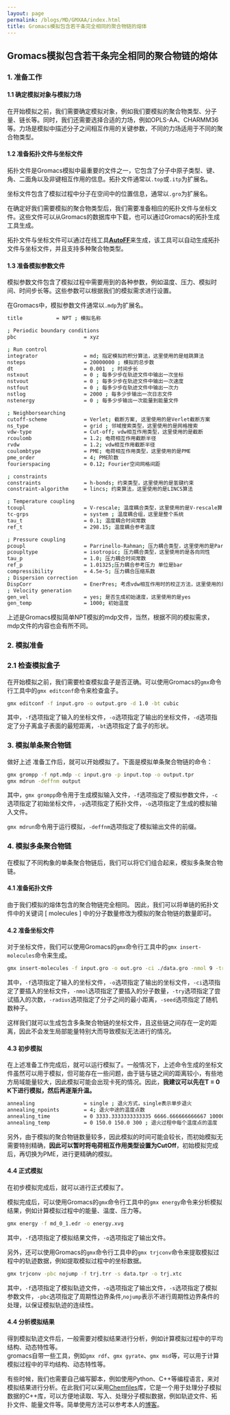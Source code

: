 ```yaml
---
layout: page
permalink: /blogs/MD/GMXAA/index.html
title: Gromacs模拟包含若干条完全相同的聚合物链的熔体
---
```


## Gromacs模拟包含若干条完全相同的聚合物链的熔体


### 1. 准备工作

#### 1.1 确定模拟对象与模拟力场

在开始模拟之前，我们需要确定模拟对象，例如我们要模拟的聚合物类型、分子量、链长等。同时，我们还需要选择合适的力场，例如OPLS-AA、CHARMM36等。力场是模拟中描述分子之间相互作用的关键参数，不同的力场适用于不同的聚合物类型。

#### 1.2 准备拓扑文件与坐标文件

拓扑文件是Gromacs模拟中最重要的文件之一，它包含了分子中原子类型、键、角、二面角以及非键相互作用的信息。拓扑文件通常以`.top`或`.itp`为扩展名。<br>

坐标文件包含了模拟过程中分子在空间中的位置信息，通常以`.gro`为扩展名。<br>

在确定好我们需要模拟的聚合物类型后，我们需要准备相应的拓扑文件与坐标文件。这些文件可以从Gromacs的数据库中下载，也可以通过Gromacs的拓扑生成工具生成。<br>

拓扑文件与坐标文件可以通过在线工具[**AutoFF**](https://cloud.hzwtech.com/web/personal-space/online-tool/auto-ff-home)来生成，该工具可以自动生成拓扑文件与坐标文件，并且支持多种聚合物类型。<br>

#### 1.3 准备模拟参数文件

模拟参数文件包含了模拟过程中需要用到的各种参数，例如温度、压力、模拟时间、时间步长等。这些参数可以根据我们的模拟需求进行设置。<br>

在Gromacs中，模拟参数文件通常以`.mdp`为扩展名。<br>

```bash
title           = NPT ; 模拟名称

; Periodic boundary conditions
pbc                      = xyz

; Run control
integrator               = md; 指定模拟的积分算法，这里使用的是蛙跳算法
nsteps                   = 20000000 ; 模拟的总步数
dt                       = 0.001  ; 时间步长
nstxout                  = 0 ; 每多少步在轨迹文件中输出一次坐标 
nstvout                  = 0 ; 每多少步在轨迹文件中输出一次速度
nstfout                  = 0 ; 每多少步在轨迹文件中输出一次力
nstlog                   = 2000 ; 每多少步输出一次日志文件
nstenergy                = 0 ; 每多少步输出一次能量到能量文件

; Neighborsearching
cutoff-scheme            = Verlet; 截断方案, 这里使用的是Verlet截断方案
ns_type                  = grid ; 邻域搜索类型，这里使用的是网格搜索
vdw-type                 = Cut-off; vdw相互作用类型，这里使用的是截断
rcoulomb                 = 1.2; 电荷相互作用截断半径
rvdw                     = 1.2; vdw相互作用截断半径
coulombtype              = PME; 电荷相互作用类型，这里使用的是PME
pme_order                = 4; PME阶数
fourierspacing           = 0.12; Fourier空间网格间距

; constraints
constraints              = h-bonds; 约束类型，这里使用的是氢键约束
constraint-algorithm     = lincs; 约束算法，这里使用的是LINCS算法

; Temperature coupling
tcoupl                   = V-rescale; 温度耦合类型，这里使用的是V-rescale算法
tc-grps                  = system ; 温度耦合组，这里是整个系统
tau_t                    = 0.1; 温度耦合时间常数
ref_t                    = 298.15; 温度耦合参考温度

; Pressure coupling
pcoupl                   = Parrinello-Rahman; 压力耦合类型，这里使用的是Parrinello-Rahman算法
pcoupltype               = isotropic; 压力耦合类型，这里使用的是各向同性
tau_p                    = 1.0; 压力耦合时间常数
ref_p                    = 1.01325;压力耦合参考压力 单位是bar
compressibility          = 4.5e-5; 压力耦合压缩系数
; Dispersion correction
DispCorr                 = EnerPres; 考虑vdw相互作用时的校正方法，这里使用的是能量压力校正
; Velocity generation
gen_vel                  = yes; 是否生成初始速度，这里使用的是yes
gen_temp                 = 1000; 初始温度
```

上述是Gromacs模拟简单NPT模拟的mdp文件，当然，根据不同的模拟需求，mdp文件的内容也会有所不同。<br>

### 2. 模拟准备


### 2.1 检查模拟盒子

在开始模拟之前，我们需要检查模拟盒子是否正确。可以使用Gromacs的`gmx`命令行工具中的`gmx editconf`命令来检查盒子。<br>

```bash
gmx editconf -f input.gro -o output.gro -d 1.0 -bt cubic
```
其中，`-f`选项指定了输入的坐标文件，`-o`选项指定了输出的坐标文件，`-d`选项指定了分子离盒子表面的最短距离，`-bt`选项指定了盒子的形状。<br>

### 3. 模拟单条聚合物链

做好上述 准备工作后，就可以开始模拟了。下面是模拟单条聚合物链的命令：<br>

```bash
gmx grompp -f npt.mdp -c input.gro -p input.top -o output.tpr
gmx mdrun -deffnm output
```

其中，`gmx grompp`命令用于生成模拟输入文件，`-f`选项指定了模拟参数文件，`-c`选项指定了初始坐标文件，`-p`选项指定了拓扑文件，`-o`选项指定了生成的模拟输入文件。<br>

`gmx mdrun`命令用于运行模拟，`-deffnm`选项指定了模拟输出文件的前缀。<br>

### 4. 模拟多条聚合物链

在模拟了不同构象的单条聚合物链后，我们可以将它们组合起来，模拟多条聚合物链。<br>

#### 4.1 准备拓扑文件

由于我们模拟的熔体包含的聚合物链完全相同。 因此，我们可以将单链的拓扑文件中的关键词
[ molecules ] 中的分子数量修改为模拟的聚合物链的数量即可。<br>

#### 4.2 准备坐标文件

对于坐标文件，我们可以使用Gromacs的`gmx`命令行工具中的`gmx insert-molecules`命令来生成。

```bash
gmx insert-molecules -f input.gro -o out.gro -ci ./data.gro -nmol 9 -try 25000 -radius 0.3 -seed 374941
```

其中，`-f`选项指定了输入的坐标文件，`-o`选项指定了输出的坐标文件，`-ci`选项指定了要插入的坐标文件，`-nmol`选项指定了要插入的分子数量，`-try`选项指定了尝试插入的次数，`-radius`选项指定了分子之间的最小距离，`-seed`选项指定了随机数种子。<br>

这样我们就可以生成包含多条聚合物链的坐标文件，且这些链之间存在一定的距离，因此不会发生局部能量特别大而导致模拟无法进行的情况。<br>

#### 4.3 初步模拟

在上述准备工作完成后，就可以运行模拟了。一般情况下，上述命令生成的坐标文件虽然可以用于模拟，但可能存在一些问题，由于链与链之间的距离较小，有些地方局域能量较大，因此模拟可能会出现卡死的情况。因此，**我建议可以先在T = 0 K下进行模拟，然后再逐渐升温。**<br>

```bash
annealing                = single ; 退火方式，single表示单步退火
annealing_npoints        = 4; 退火中途的温度点数
annealing_time           = 0 3333.3333333333335 6666.666666666667 10000.0; 退火过程中每个温度点的时间
annealing_temp           = 0 150.0 150.0 300 ; 退火过程中每个温度点的温度
```

另外，由于模拟的聚合物链数量较多，因此模拟的时间可能会较长，而初始模拟无需要特别精确，**因此可以暂时将电荷相互作用类型设置为CutOff**，初始模拟完成后，再切换为PME，进行更精确的模拟。<br>


#### 4.4 正式模拟

在初步模拟完成后，就可以进行正式模拟了。<br>

模拟完成后，可以使用Gromacs的`gmx`命令行工具中的`gmx energy`命令来分析模拟结果，例如计算模拟过程中的能量、温度、压力等。<br>

```bash
gmx energy -f md_0_1.edr -o energy.xvg
```

其中，`-f`选项指定了模拟结果文件，`-o`选项指定了输出文件。<br>

另外，还可以使用Gromacs的`gmx`命令行工具中的`gmx trjconv`命令来提取模拟过程中的轨迹数据，例如提取模拟过程中的坐标数据。<br>

```bash
gmx trjconv -pbc nojump -f trj.trr -s data.tpr -o trj.xtc
```

其中，`-f`选项指定了模拟轨迹文件，`-o`选项指定了输出文件，`-s`选项指定了模拟参数文件，`-pbc`选项指定了周期性边界条件,`nojump`表示不进行周期性边界条件的处理，以保证模拟轨迹的连续性。<br>

#### 4.4 分析模拟结果

得到模拟轨迹文件后，一般需要对模拟结果进行分析，例如计算模拟过程中的平均结构、动态特性等。<br>
gromacs自带一些工具，例如`gmx rdf`、`gmx gyrate`、`gmx msd`等，可以用于计算模拟过程中的平均结构、动态特性等。<br>

有些时候，我们也需要自己编写脚本，例如使用Python、C++等编程语言，来对模拟结果进行分析。在此我们可以采用[Chemfiles](https://chemfiles.org/)库，它是一个用于处理分子模拟数据的C++库，可以方便地读取、写入、处理分子模拟数据，例如轨迹文件、拓扑文件、能量文件等。简单使用方法可以参考本人的[博客](https://qilu-yuan.github.io/blogs/)。<br>

